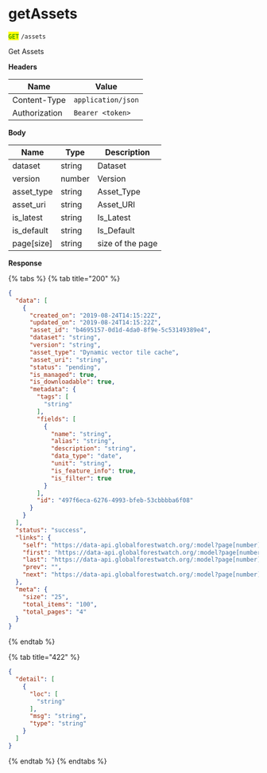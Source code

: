 # getAssets

<mark style="color:green;">`GET`</mark> `/assets`

Get Assets

**Headers**

| Name          | Value              |
| ------------- | ------------------ |
| Content-Type  | `application/json` |
| Authorization | `Bearer <token>`   |

**Body**

| Name        | Type   | Description      |
| ----------- | ------ | ---------------- |
| dataset     | string | Dataset          |
| version     | number | Version          |
| asset\_type | string | Asset\_Type      |
| asset\_uri  | string | Asset\_URI       |
| is\_latest  | string | Is\_Latest       |
| is\_default | string | Is\_Default      |
| page\[size] | string | size of the page |

**Response**

{% tabs %}
{% tab title="200" %}
```json
{
  "data": [
    {
      "created_on": "2019-08-24T14:15:22Z",
      "updated_on": "2019-08-24T14:15:22Z",
      "asset_id": "b4695157-0d1d-4da0-8f9e-5c53149389e4",
      "dataset": "string",
      "version": "string",
      "asset_type": "Dynamic vector tile cache",
      "asset_uri": "string",
      "status": "pending",
      "is_managed": true,
      "is_downloadable": true,
      "metadata": {
        "tags": [
          "string"
        ],
        "fields": [
          {
            "name": "string",
            "alias": "string",
            "description": "string",
            "data_type": "date",
            "unit": "string",
            "is_feature_info": true,
            "is_filter": true
          }
        ],
        "id": "497f6eca-6276-4993-bfeb-53cbbbba6f08"
      }
    }
  ],
  "status": "success",
  "links": {
    "self": "https://data-api.globalforestwatch.org/:model?page[number]=1&page[size]=25",
    "first": "https://data-api.globalforestwatch.org/:model?page[number]=1&page[size]=25",
    "last": "https://data-api.globalforestwatch.org/:model?page[number]=4&page[size]=25",
    "prev": "",
    "next": "https://data-api.globalforestwatch.org/:model?page[number]=2&page[size]=25"
  },
  "meta": {
    "size": "25",
    "total_items": "100",
    "total_pages": "4"
  }
}
```
{% endtab %}

{% tab title="422" %}
```json
{
  "detail": [
    {
      "loc": [
        "string"
      ],
      "msg": "string",
      "type": "string"
    }
  ]
}
```
{% endtab %}
{% endtabs %}
